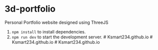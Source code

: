 # 3d-portfolio
Personal Portfolio website designed using ThreeJS

1. `npm install` to install dependencies.  
2. `npm run dev` to start the development server.
#   K s m a r t 2 3 4 . g i t h u b . i o  
 #   K s m a r t 2 3 4 . g i t h u b . i o  
 #   K s m a r t 2 3 4 . g i t h u b . i o  
 